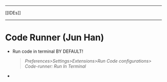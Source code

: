 ___
[[IDEs]]
___
# Code Runner (Jun Han)

* Run code in terminal BY DEFAULT!
	>*Preferences>Settings>Extensions>Run Code configurations> Code-runner: Run In Terminal*

* 

